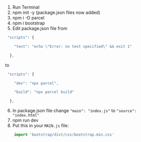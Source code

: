 1. Run Terminal
2. npm init -y (package.json files now added)
3. npm i -D parcel
4. npm i bootstrap
5. Edit package.json file from 
```javascript
 "scripts": {

    "test": "echo \"Error: no test specified\" && exit 1"

  },
```

to 
```javascript
 "scripts": {

    "dev": "npx parcel",

    "build": "npx parcel build"

  },
```
6. In package.json file change `"main": "index.js"` to `"source": "index.html"`
7. npm run dev
8. Put this in your `MAIN.js` file:
```js
	import 'bootstrap/dist/css/bootstrap.min.css'
```